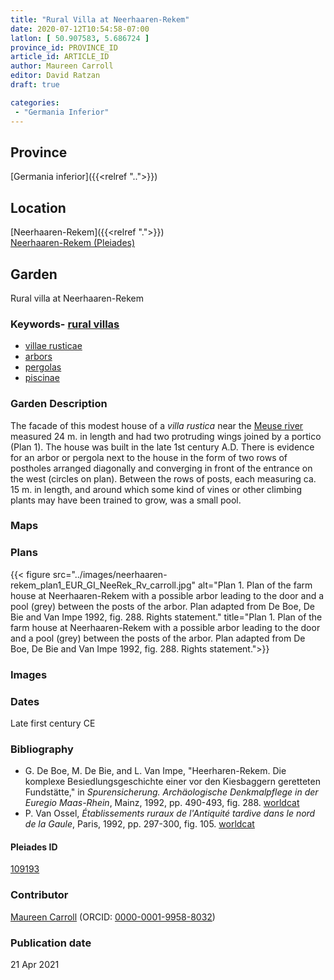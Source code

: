 ```yaml
---
title: "Rural Villa at Neerhaaren-Rekem"
date: 2020-07-12T10:54:58-07:00
latlon: [ 50.907583, 5.686724 ]
province_id: PROVINCE_ID
article_id: ARTICLE_ID
author: Maureen Carroll
editor: David Ratzan
draft: true

categories:
 - "Germania Inferior"
---
```


## Province

[Germania inferior]({{<relref "..">}})

## Location

[Neerhaaren-Rekem]({{<relref ".">}}) \
[Neerhaaren-Rekem (Pleiades)](https://pleiades.stoa.org/places/109193)

<!--### Location Description-->

<!-- LEAVE THIS BLANK FOR NOW -->

<!--## Sublocation-->

<!--
[AREA WITHIN LOCATION, LIKE “PALATINE HILL”](GEOREFERENCE LINK)
A sublocation is any area larger than an individual garden, but located within a location. I would always try to include a link to a controlled vocabulary here if possible. This ID may well be different from the Garden ID, e.g., Pompeii versus a Garden in one of the houses which has its own Pleiades ID.
-->

<!--### Sublocation Description-->

<!-- DESCRIPTION -->

## Garden
Rural villa at Neerhaaren-Rekem

### Keywords- [rural villas](#) 
- [villae rusticae](http://vocab.getty.edu/page/aat/300005518) 
- [arbors](http://vocab.getty.edu/page/aat/300006781) 
- [pergolas](http://vocab.getty.edu/page/aat/300006783) 
- [piscinae]( http://vocab.getty.edu/page/aat/300375619) 


### Garden Description
The facade of this modest house of a *villa rustica* near the [Meuse river](https://pleiades.stoa.org/places/109180) measured 24 m. in length and had two protruding wings joined by a portico (Plan 1). The house was built in the late 1st century A.D. There is evidence for an arbor or pergola next to the house in the form of two rows of postholes arranged diagonally and converging in front of the entrance on the west (circles on plan). Between the rows of posts, each measuring ca. 15 m. in length, and around which some kind of vines or other climbing plants may have been trained to grow, was a small pool.

### Maps

<!--
![ALT_TEXT](IMG_URL)
*CAPTION*
-->

### Plans
{{< figure src="../images/neerhaaren-rekem_plan1_EUR_GI_NeeRek_Rv_carroll.jpg" alt="Plan 1. Plan of the farm house at Neerhaaren-Rekem with a possible arbor leading to the door and a pool (grey) between the posts of the arbor. Plan adapted from De Boe, De Bie and Van Impe 1992, fig. 288. Rights statement." title="Plan 1. Plan of the farm house at Neerhaaren-Rekem with a possible arbor leading to the door and a pool (grey) between the posts of the arbor. Plan adapted from De Boe, De Bie and Van Impe 1992, fig. 288. Rights statement.">}}

### Images

<!--
![ALT_TEXT](IMG_URL)
*CAPTION*
-->

### Dates
Late first century CE

### Bibliography
- G. De Boe, M. De Bie, and L. Van Impe, "Heerharen-Rekem. Die komplexe Besiedlungsgeschichte einer vor den Kiesbaggern geretteten Fundstätte," in *Spurensicherung. Archäologische Denkmalpflege in der Euregio Maas-Rhein*, Mainz, 1992, pp. 490-493, fig. 288. [worldcat](http://www.worldcat.org/oclc/475480390)
- P. Van Ossel, *Établissements ruraux de l'Antiquité tardive dans le nord de la Gaule*, Paris, 1992, pp. 297-300, fig. 105. [worldcat](http://www.worldcat.org/oclc/445007864)

<!--#### Periodo ID-->

<!-- [PERIODO_ID](https://pleiades.stoa.org/places/PLEIADES_ID) -->

#### Pleiades ID

[109193](https://pleiades.stoa.org/places/109193)  

<!--#### TGN ID-->
<!-- N.B. This should be as specific as it can be, i.e., to the garden, sublocation, location, or province. -->

<!-- [TGN_ID](http://vocab.getty.edu/page/tgn/TGN_ID) -->

### Contributor
[Maureen Carroll](link) (ORCID: [0000-0001-9958-8032](https://orcid.org/0000-0001-9958-8032))  

### Publication date

21 Apr 2021

<!--### Related articles-->

<!-- Links to other related articles. Leave blank for now -->